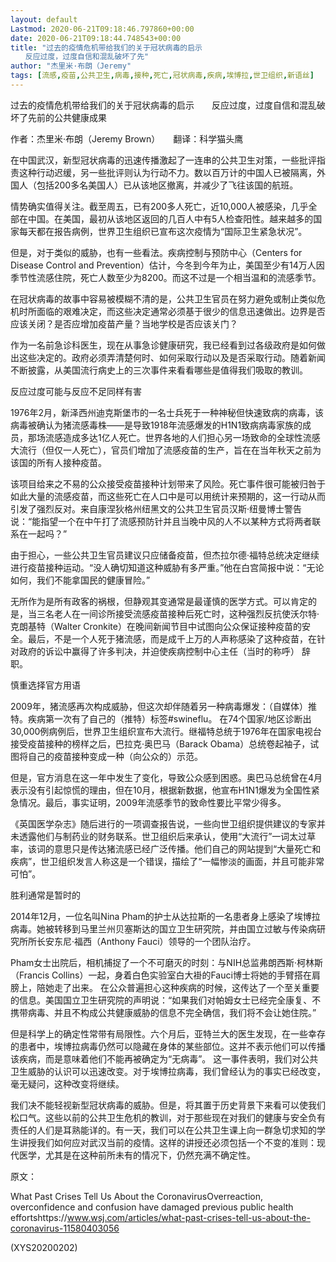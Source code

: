 ```yaml
---
layout: default
Lastmod: 2020-06-21T09:18:46.797860+00:00
date: 2020-06-21T09:18:44.748543+00:00
title: "过去的疫情危机带给我们的关于冠状病毒的启示
　　反应过度，过度自信和混乱破坏了先"
author: "杰里米·布朗（Jeremy"
tags: [流感,疫苗,公共卫生,病毒,接种,死亡,冠状病毒,疾病,埃博拉,世卫组织,新语丝]
---
```


过去的疫情危机带给我们的关于冠状病毒的启示　　反应过度，过度自信和混乱破坏了先前的公共健康成果

作者：杰里米·布朗（Jeremy Brown）　　翻译：科学猫头鹰

在中国武汉，新型冠状病毒的迅速传播激起了一连串的公共卫生对策，一些批评指责这种行动迟缓，另一些批评则认为行动不力。数以百万计的中国人已被隔离，外国人（包括200多名美国人）已从该地区撤离，并减少了飞往该国的航班。

情势确实值得关注。截至周五，已有200多人死亡，近10,000人被感染，几乎全部在中国。在美国，最初从该地区返回的几百人中有5人检查阳性。越来越多的国家每天都在报告病例，世界卫生组织已宣布这次疫情为“国际卫生紧急状况”。

但是，对于类似的威胁，也有一些看法。疾病控制与预防中心（Centers for Disease Control and Prevention）估计，今冬到今年为止，美国至少有14万人因季节性流感住院，死亡人数至少为8200。而这不过是一个相当温和的流感季节。

在冠状病毒的故事中容易被模糊不清的是，公共卫生官员在努力避免或制止类似危机时所面临的艰难决定，而这些决定通常必须基于很少的信息迅速做出。边界是否应该关闭？是否应增加疫苗产量？当地学校是否应该关门？

作为一名前急诊科医生，现在从事急诊健康研究，我已经看到过各级政府是如何做出这些决定的。政府必须弄清楚何时、如何采取行动以及是否采取行动。随着新闻不断披露，从美国流行病史上的三次事件来看看哪些是值得我们吸取的教训。

反应过度可能与反应不足同样有害

1976年2月，新泽西州迪克斯堡市的一名士兵死于一种神秘但快速致病的病毒，该病毒被确认为猪流感毒株——是导致1918年流感爆发的H1N1致病病毒家族的成员，那场流感造成多达1亿人死亡。世界各地的人们担心另一场致命的全球性流感大流行（但仅一人死亡），官员们增加了流感疫苗的生产，旨在在当年秋天之前为该国的所有人接种疫苗。

该项目给来之不易的公众接受疫苗接种计划带来了风险。死亡事件很可能被归咎于如此大量的流感疫苗，而这些死亡在人口中是可以用统计来预期的，这一行动从而引发了强烈反对。来自康涅狄格州纽黑文的公共卫生官员汉斯·纽曼博士警告说：“能指望一个在中午打了流感预防针并且当晚中风的人不以某种方式将两者联系在一起吗？”

由于担心，一些公共卫生官员建议只应储备疫苗，但杰拉尔德·福特总统决定继续进行疫苗接种运动。“没人确切知道这种威胁有多严重。”他在白宫简报中说：“无论如何，我们不能拿国民的健康冒险。”

无所作为是所有政客的祸根，但静观其变通常是最谨慎的医学方式。可以肯定的是，当三名老人在一间诊所接受流感疫苗接种后死亡时，这种强烈反抗使沃尔特·克朗基特（Walter Cronkite）在晚间新闻节目中试图向公众保证接种疫苗的安全。最后，不是一个人死于猪流感，而是成千上万的人声称感染了这种疫苗，在针对政府的诉讼中赢得了许多判决，并迫使疾病控制中心主任（当时的称呼） 辞职。

慎重选择官方用语

2009年，猪流感再次构成威胁，但这次却伴随着另一种病毒爆发：（自媒体）推特。疾病第一次有了自己的（推特）标签#swineflu。 在74个国家/地区诊断出30,000例病例后，世界卫生组织宣布大流行。继福特总统于1976年在国家电视台接受疫苗接种的榜样之后，巴拉克·奥巴马（Barack Obama）总统卷起袖子，试图将自己的疫苗接种变成一种（向公众的）示范。

但是，官方消息在这一年中发生了变化，导致公众感到困惑。奥巴马总统曾在4月表示没有引起惊慌的理由，但在10月，根据新数据，他宣布H1N1爆发为全国性紧急情况。最后，事实证明，2009年流感季节的致命性要比平常少得多。

《英国医学杂志》随后进行的一项调查报告说，一些向世卫组织提供建议的专家并未透露他们与制药业的财务联系。世卫组织后来承认，使用“大流行”一词太过草率，该词的意思只是传达猪流感已经广泛传播。他们自己的网站提到“大量死亡和疾病”，世卫组织发言人称这是一个错误，描绘了“一幅惨淡的画面，并且可能非常可怕”。

胜利通常是暂时的

2014年12月，一位名叫Nina Pham的护士从达拉斯的一名患者身上感染了埃博拉病毒。她被转移到马里兰州贝塞斯达的国立卫生研究院，并由国立过敏与传染病研究所所长安东尼·福西（Anthony Fauci）领导的一个团队治疗。

Pham女士出院后，相机捕捉了一个不可磨灭的时刻：与NIH总监弗朗西斯·柯林斯（Francis Collins）一起，身着白色实验室白大褂的Fauci博士将她的手臂搭在肩膀上，陪她走了出来。 在公众普遍担心这种疾病的时候，这传达了一个至关重要的信息。美国国立卫生研究院的声明说：“如果我们对帕姆女士已经完全康复、不携带病毒、并且不构成公共健康威胁的信息不完全确信，我们将不会让她住院。”

但是科学上的确定性常带有局限性。六个月后，亚特兰大的医生发现，在一些幸存的患者中，埃博拉病毒仍然可以隐藏在身体的某些部位。这并不表示他们可以传播该疾病，而是意味着他们不能再被确定为“无病毒”。 这一事件表明，我们对公共卫生威胁的认识可以迅速改变。对于埃博拉病毒，我们曾经认为的事实已经改变，毫无疑问，这种改变将继续。

我们决不能轻视新型冠状病毒的威胁。但是，将其置于历史背景下来看可以使我们松口气。这些以前的公共卫生危机的教训，对于那些现在对我们的健康与安全负有责任的人们是耳熟能详的。有一天，我们可以在公共卫生课上向一群急切求知的学生讲授我们如何应对武汉当前的疫情。这样的讲授还必须包括一个不变的准则：现代医学，尤其是在这种前所未有的情况下，仍然充满不确定性。

原文：

What Past Crises Tell Us About the CoronavirusOverreaction, overconfidence and confusion have damaged previous public health effortshttps://www.wsj.com/articles/what-past-crises-tell-us-about-the-coronavirus-11580403056

(XYS20200202)

